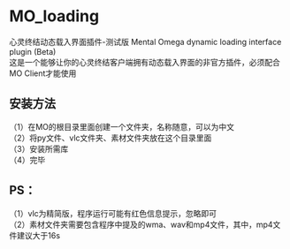 # MO_loading
心灵终结动态载入界面插件-测试版 Mental Omega dynamic loading interface plugin (Beta)  
这是一个能够让你的心灵终结客户端拥有动态载入界面的非官方插件，必须配合MO Client才能使用  
## 安装方法
（1）在MO的根目录里面创建一个文件夹，名称随意，可以为中文  
（2）将py文件、vlc文件夹、素材文件夹放在这个目录里面  
（3）安装所需库  
（4）完毕  
## PS：
（1）vlc为精简版，程序运行可能有红色信息提示，忽略即可  
（2）素材文件夹需要包含程序中提及的wma、wav和mp4文件，其中，mp4文件建议大于16s


